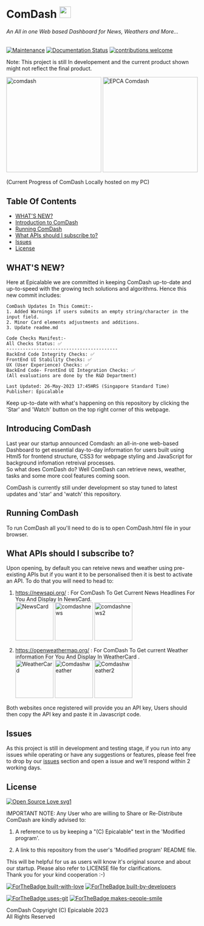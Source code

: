 # ComDash <img width ="30" height="30" src="https://user-images.githubusercontent.com/69076784/236990283-83859a95-c9fa-4d2a-8729-4afb3900789d.png">

###### An All in one Web based Dashboard for News, Weathers and More...

[![Maintenance](https://img.shields.io/badge/Maintained%3F-yes-green.svg)](https://github.com/Epicalable/ComDash) [![Documentation Status](https://readthedocs.org/projects/ansicolortags/badge/?version=latest)](https://github.com/Epicalable/ComDash) [![contributions welcome](https://img.shields.io/badge/contributions-welcome-brightgreen.svg?style=flat)](https://github.com/Epicalable/ComDash/issues)

Note: This project is still In developement and the current product shown might not reflect the final product.

<img width="250" alt="comdash" src="https://github.com/Epicalable/ComDash/assets/69076784/9168116f-8730-45b3-acda-0161788406a4">
<img width="250" alt="EPCA Comdash" src="https://github.com/Epicalable/ComDash/assets/69076784/7720f66e-3595-424d-ad18-630b52a516e3">

(Current Progress of ComDash Locally hosted on my PC)


## Table Of Contents
- [WHAT'S NEW?](#whats-new)
- [Introduction to ComDash](#introduction-to-comdash)
- [Running ComDash](#running-comdash)
- [What APIs should I subscribe to?](#what-apis-should-i-subscribe-to)
- [Issues](#issues)
- [License](#license)


## WHAT'S NEW?
Here at Epicalable we are committed in keeping ComDash up-to-date and up-to-speed with the growing tech solutions and algorithms. Hence this new commit includes:
```
ComDash Updates In This Commit:-
1. Added Warnings if users submits an empty string/character in the input field.
2. Minor Card elements adjustments and additions.
3. Update readme.md

Code Checks Manifest:-
All Checks Status: ✅
-----------------------------------------
BackEnd Code Integrity Checks: ✅
FrontEnd UI Stability Checks: ✅
UX (User Experience) Checks: ✅
BackEnd Code- FrontEnd UI Integration Checks: ✅
(All evaluations are done by the R&D Department)

Last Updated: 26-May-2023 17:45HRS (Singapore Standard Time)
Publisher: Epicalable
```
Keep up-to-date with what's happening on this repository by clicking the 'Star' and 'Watch' button on the top right corner of this webpage.


## Introducing ComDash
Last year our startup announced Comdash: an all-in-one web-based Dashboard to get essential day-to-day information for users built using Html5 for frontend structure, CSS3 for webpage styling and JavaScript for background infomation retreival processes.  
So what does ComDash do? Well ComDash can retrieve news, weather, tasks and some more cool features coming soon.

ComDash is currently still under development so stay tuned to latest updates and 'star' and 'watch' this repository. 


## Running ComDash
To run ComDash all you'll need to do is to open ComDash.html file in your browser.


## What APIs should I subscribe to?
Upon opening, by default you can reteive news and weather using pre-existing APIs but if you want it to be personalised then it is best to activate an API. To do that you will need to head to:

1. https://newsapi.org/ : For ComDash To Get Current News Headlines For You And Display In NewsCard.  
    <img width="100" alt="NewsCard" src="https://github.com/Epicalable/ComDash/assets/69076784/41343f3f-af0a-4ece-ba52-61e432700150"> <img width="100" alt="comdashnews" src="https://github.com/Epicalable/ComDash/assets/69076784/9cbec174-362a-4cd2-a98f-45af3ba8377e"> <img width="100" alt="comdashnews2" src="https://github.com/Epicalable/ComDash/assets/69076784/4d300954-183f-40f2-870d-7f31b064e133">

2. https://openweathermap.org/ : For ComDash To Get current Weather information For You And Display In WeatherCard .  
   <img width="100" alt="WeatherCard" src="https://github.com/Epicalable/ComDash/assets/69076784/d8c5947d-956b-47da-9335-4fc85b308cfb"> <img width="100" alt="Comdashweather" src="https://github.com/Epicalable/ComDash/assets/69076784/c134bb20-19c2-439d-ba04-760d91dd1b83"> <img width="100" alt="Comdashweather2" src="https://github.com/Epicalable/ComDash/assets/69076784/394b2768-b9a8-4f6b-b358-8f614574fcc3">

Both websites once registered will provide you an API key, Users should then copy the API key and paste it in Javascript code.


## Issues
As this project is still in development and testing stage, if you run into any issues while operating or have any suggestions or features, please feel free to drop by our [issues](https://github.com/Epicalable/ComDash/issues) section and open a issue and we'll respond within 2 working days.


## License
[![Open Source Love svg1](https://badges.frapsoft.com/os/v1/open-source.svg?v=103)](https://github.com/Epicalable/)  

IMPORTANT NOTE: Any User who are willing to Share or Re-Distribute ComDash are kindly advised to:

1. A reference to us by keeping a "(C) Epicalable" text in the 'Modified program'.

2. A link to this repository from the user's 'Modified program' README file. 

This will be helpful for us as users will know it's original source and about our startup.
Please also refer to LICENSE file for clarifications.  
Thank you for your kind cooperation :-)

[![ForTheBadge built-with-love](http://ForTheBadge.com/images/badges/built-with-love.svg)](https://github.com/Epicalable/)
[![ForTheBadge built-by-developers](http://ForTheBadge.com/images/badges/built-by-developers.svg)](https://github.com/MahaMohan/)

[![ForTheBadge uses-git](http://ForTheBadge.com/images/badges/uses-git.svg)](https://GitHub.com/) 
[![ForTheBadge makes-people-smile](http://ForTheBadge.com/images/badges/makes-people-smile.svg)](https://github.com/Epicalable/)

ComDash Copyright (C) Epicalable 2023  
All Rights Reserved